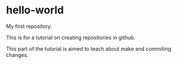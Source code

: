 # hello-world
My first repository.

This is for a tutorial on creating repositories in github.

This part of the tutorial is aimed to teach about make and commiting changes.
